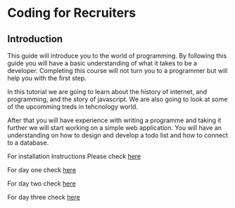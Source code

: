 # Coding for Recruiters


## Introduction

This guide will introduce you to the world of programming. By following this guide you will have a basic understanding of what it takes to be a developer. Completing this course will not turn you to a programmer but will help you with the first step.

In this tutorial we are going to learn about the history of internet, and programming, and the story of javascript.
We are also going to look at some of the upcomming treds in tehcnology world.

After that you will have experience with writing a programme and taking it further we will start working on a simple web application. You will have an understanding on how to design and develop a todo list and how to connect to a database.

For installation Instructions Please check [here](./installation.md)

For day one check [here](./DayOne/DayOneScript.md)

For day two check [here](./DayTwo/DayTwoScript.md)

For day three check [here](./DayThree/DayThreeScript.md)



